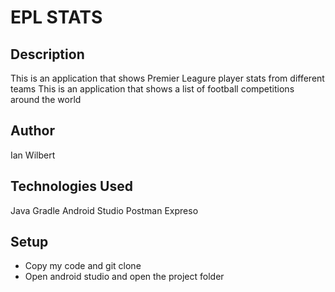 # EPL STATS
## Description
This is an application that shows Premier Leagure player stats from different teams
This is an application that shows a list of football competitions around the world
## Author
Ian Wilbert
## Technologies Used
Java
Gradle
Android Studio
Postman
Expreso
## Setup
* Copy my code and git clone
* Open android studio and open the project folder
